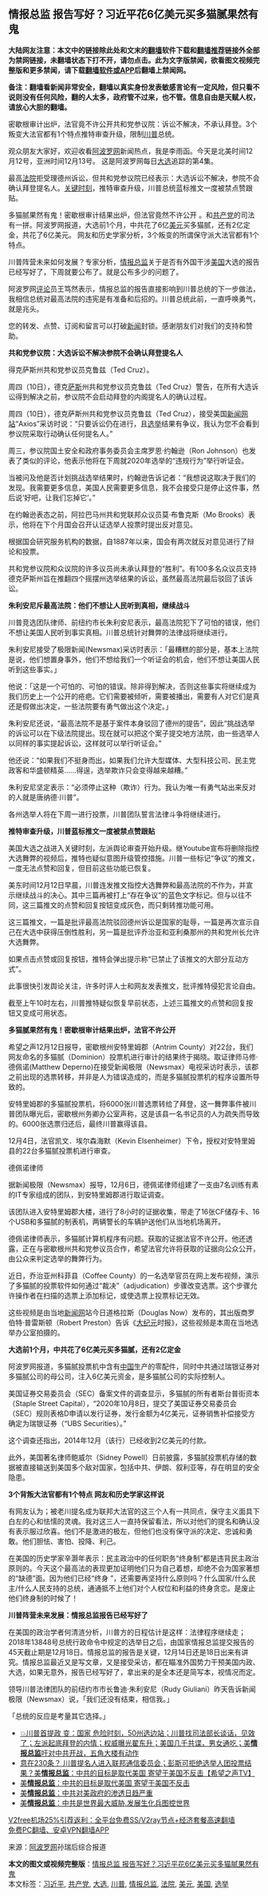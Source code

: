  <h2>情报总监 报告写好？习近平花6亿美元买多猫腻果然有鬼</h2> <p class="notice"><b>大陆网友注意：本文中的链接除此处和文末的<a href="https://github.com/bannedbook/fanqiang" >翻墙</a>软件下载和<a href="https://github.com/killgcd/justmysocks/blob/master/README.md">翻墙推荐</a>链接外全部为禁网链接，未翻墙状态下打不开，请勿点击。此为文字版禁闻，欲看图文视频完整版和更多禁闻，请下载<a href="https://github.com/bannedbook/fanqiang">翻墙软件或APP</a>后翻墙上禁闻网。</p><p>备注：翻墙看新闻非常安全，翻墙以真实身份发表敏感言论有一定风险，但只看不说则没有任何风险，翻的人太多，政府管不过来，也不管。信息自由是天赋人权，请放心大胆的翻墙。</b></p>  <div class="entry"> <p id="summary">密歇根审计出炉，法官竟不许公开共和党参议院：诉讼不解决，不承认拜登。3个叛变大法官都有1个特点推特审查升级，限制<a href="https://www.bannedbook.org/bnews/tag/%e5%b7%9d%e6%99%ae/" class="st_tag internal_tag" rel="tag" title="标签 川普 下的日志">川普</a>总统。</p> <p>观众朋友大家好，欢迎收看<span class='wp_keywordlink_affiliate'><a href="https://www.aboluowang.com/" title="阿波罗网" target="_blank">阿波罗网</a></span>新闻热点，我是李雨函。今天是北美时间12月12号，亚洲时间12月13号。 这是阿波罗网每日<a href="https://www.bannedbook.org/bnews/tag/%e5%a4%a7%e9%80%89/" class="st_tag internal_tag" rel="tag" title="标签 大选 下的日志">大选</a>追踪的第4集。</p> <p>最高<a href="https://www.bannedbook.org/bnews/tag/%e6%b3%95%e9%99%a2/" class="st_tag internal_tag" rel="tag" title="标签 法院 下的日志">法院</a>拒受理德州诉讼，但共和党参议院已经表示：大选诉讼不解决，参院不会确认拜登提名人。<span class='wp_keywordlink'><a href="https://www.bannedbook.org/forum2/topic151.html" title="关键时刻：李鹏日记" target="_blank">关键时刻</a></span>，推特审查升级，川普总统蓝标推文一度被禁点赞跟贴。</p> <p>多猫腻果然有鬼！密歇根审计结果出炉，但法官竟然不许公开 。和<a href="https://www.bannedbook.org/bnews/tag/%e5%85%b1%e4%ba%a7%e5%85%9a/" class="st_tag internal_tag" rel="tag" title="标签 共产党 下的日志">共产党</a>的司法有一拼。阿波罗网报道，大选前1个月，中共花了6亿<a href="https://www.bannedbook.org/bnews/tag/%e7%be%8e%e5%85%83/" class="st_tag internal_tag" rel="tag" title="标签 美元 下的日志">美元</a>买多猫腻，还有2亿定金，共花了6亿美元。 网友和历史学家分析，3个叛变的所谓保守派大法官都有1个特点。</p> <p>川普阵营未来如何发展？专家分析，<a href="https://www.bannedbook.org/bnews/tag/%e6%83%85%e6%8a%a5%e6%80%bb%e7%9b%91/" class="st_tag internal_tag" rel="tag" title="标签 情报总监 下的日志">情报总监</a>关于是否有外国干涉<a href="https://www.bannedbook.org/bnews/tag/%e7%be%8e%e5%9b%bd/" class="st_tag internal_tag" rel="tag" title="标签 美国 下的日志">美国</a>大选的报告已经写好了，下周就要公布了。就是公布多少的问题了。</p> <p>阿波罗网<span class='wp_keywordlink_affiliate'><a href="https://www.bannedbook.org/bnews/comments/" title="新闻评论" target="_blank">评论</a></span>员王笃然表示，情报总监的报告直接影响到川普总统的下一步做法，我相信总统对最高法院的违宪是有准备和后招的。川普总统此前，一直呼唤勇气，就是兆头。</p> <p>您的转发、点赞、订阅和留言可以打破<span class='wp_keywordlink_affiliate'><a href="https://www.bannedbook.org/" title="新闻">新闻</a></span>封锁。感谢朋友们对我们的支持和赞助。</p> <p><strong>共和党参议院：大选诉讼不解决参院不会确认拜登提名人</strong></p> <p>得克萨斯州共和党参议员克鲁兹（Ted Cruz）。</p> <p>周四（10日），德克<span class='wp_keywordlink'><a href="https://www.bannedbook.org/forum5/topic42.html" title="萨斯、诚信与自救" target="_blank">萨斯</a></span>州共和党参议员克鲁兹（Ted Cruz）警告，在所有大选诉讼得到解决之前，参议院不会启动拜登的内阁提名人的确认过程。</p> <p>周四（10日），德克萨斯州共和党参议员克鲁兹（Ted Cruz），接受美国<span class='wp_keywordlink_affiliate'><a href="https://www.bannedbook.org/" title="新闻网站">新闻网站</a></span>“Axios”采访时说：“只要诉讼仍在进行，且<a href="https://www.bannedbook.org/bnews/tag/%e9%80%89%e4%b8%be/" class="st_tag internal_tag" rel="tag" title="标签 选举 下的日志">选举</a>结果有争议，我认为您不会看到参议院采取行动确认任何提名人。”</p> <p>周三，参议院国土安全和政府事务委员会主席罗恩·约翰逊（Ron Johnson）也发表了类似的评论，他表示他将在下周就2020年选举的“违规行为”举行听证会。</p> <p>当被问及他是否计划挑战选举结果时，约翰逊告诉记者：“我想说这取决于我们的发现。我需要更多信息，美国人民需要更多信息，我不会接受只是停止这件事，然后说‘好吧，让我们忘掉它’。”</p> <p>在约翰逊表态之前，阿拉巴马州共和党联邦众议员莫·布鲁克斯（Mo Brooks）表示，他将在下个月国会召开认证选举人投票时提出反对意见。</p>  <p>根据国会研究服务机构的数据，自1887年以来，国会有两次就反对意见进行了辩论和投票。</p> <p>共和党参议院和众议院的许多议员尚未承认拜登的“胜利”。有100多名众议员支持德克萨斯州旨在推翻四个摇摆州选举结果的诉讼，虽然最高法院最后驳回了该诉讼。</p> <p><strong>朱利安尼斥最高法院：他们不想让人民听到真相，继续战斗</strong></p> <p>川普竞选团队律师、前纽约市长朱利安尼表示，最高法院犯下了可怕的错误，他们不想让美国人民听到事实真相。川普总统针对舞弊的法律战将继续进行。</p> <p>朱利安尼接受了极限新闻(Newsmax)采访时表示：「最糟糕的部分是，基本上法院是说，他们想置身事外，他们不想给我们一个听证会的机会，他们不想让美国人民听到这些事实。」</p> <p>他说：「这是一个可怕的、可怕的错误。除非得到解决，否则这些事实将继续成为我们历史上一个公开的疮疤。它们需要被倾听，需要被播出，需要有人对它们是真还是假做出决定，一些法院要有勇气做出这个决定。」</p> <p>朱利安尼还说，“最高法院不是基于案件本身驳回了德州的提告”，因此“挑战选举的诉讼可以在下级法院提出。现在就可以把这个案子提交地方法院，由一些选举人以同样的事实提起诉讼，这样就可以举行听证会。”</p> <p>他还说：“如果我们不挺身而出，如果我们允许大型媒体、大型科技公司、民主党政客和华盛顿精英……得逞，选举欺诈只会变得越来越糟。”</p> <p>朱利安尼坚定表示：“必须停止这种（欺诈）行为。我认为唯一有勇气站出来反对的人就是唐纳德·川普”。</p> <p>各州选举人将在下周一进行投票，川普团队誓言法律斗争将继续进行。</p> <p><strong>推特审查升级，川普蓝标推文一度被禁点赞跟贴</strong></p> <p>美国大选之战进入关键时刻，左派舆论审查开始升级。继Youtube宣布将删除指控大选舞弊的视频后，推特也疑似意图升级管控措施。川普一些标记“争议”的推文，一度无法点赞和回复，但目前这些功能已恢复。</p> <p>美东时间12月12日早晨，川普连发推文指控大选舞弊和最高法院的不作为，并宣示继续战斗的决心。其中三篇再被打上“存在争议”的蓝色文字标记。但与以往不同，这三篇推文的点赞和回复按钮变成灰色，而只剩转推功能可用。</p> <p>这三篇推文，一篇是批评最高法院驳回德州诉讼是国家的耻辱，一篇是再次宣示自己在大选中获得压倒性胜利，另一篇是批评乔治亚和亚利桑那州的共和党州长允许大选舞弊。</p>  <p>如果点击点赞或回复按钮，推特会弹出提示称“已禁止了该推文的大部分互动方式”。</p> <p>此事很快引发舆论关注，许多时评人士和网友发表推文，批评推特侵犯言论自由。</p> <p>截至上午10时左右，川普推特疑似恢复早前状态，上述三篇推文的点赞和回复按钮又变成可用状态。</p> <p><strong>多猫腻果然有鬼！密歇根审计结果出炉，法官不许公开</strong></p> <p>希望之声12月12日报导，密歇根州安特里姆郡（Antrim County）对22台，我们网友命名的多猫腻（Dominion）投票机进行审计的结果终于揭晓。取证律师马修·德佩诺(Matthew Deperno)在接受新闻极限（Newsmax）电视采访时表示，该郡之前出现的选票转移，并非是人为错误造成的，而是多猫腻投票机的程序设置所导致的。</p> <p>安特里姆郡的多猫腻投票机，将6000张川普选票转给了拜登，这一舞弊事件被川普团队曝光后，密歇根州务卿办公室声称，这是该县一名书记员的人为疏失而导致的。6000张选票归还后，最终川普赢得该县。</p> <p>12月4日，法官凯文．埃尔森海默（Kevin Elsenheimer）下令，授权对安特里姆县的22台多猫腻投票机进行审查。</p> <p>德佩诺律师</p> <p>据新闻极限（Newsmax）报导，12月6日，德佩诺律师组建了一支由7名训练有素的IT专家组成的团队，到安特里姆郡进行取证调查。</p> <p>该团队进入安特里姆郡大楼，进行了8小时的证据收集，带走了16张CF储存卡、16个USB和多猫腻的制表机，两辆警长的车辆护送他们从当地机场离开。</p> <p>德佩诺律师表示，多猫腻计算机程序有问题。获取的证据法官不许公开。他还透露，正在与密歇根州共和党参议员合作，希望法官允许将获取的证据向公众公开，由公众来判定选举的舞弊行为。</p> <p>近日，乔治亚州科菲县（Coffee County）的一名选举官员在网上发布视频，演示了多猫腻的投票软件如何通过“裁决”（adjudication）步骤改变选票。这个步骤允许操作者在扫描的选票上添加标记，或使选票上投票标记无效。</p> <p></p> <p></p>  <p>这些视频是由当地<span class='wp_keywordlink_affiliate'><a href="https://www.bannedbook.org/" title="新闻网">新闻网</a></span>站今日道格拉斯（Douglas Now）发布的，其出版商罗伯特·普雷斯顿（Robert Preston）告诉《<span class='wp_keywordlink_affiliate'><a href="http://www.epochtimes.com/" title="大纪元" target="_blank">大纪元</a></span>时报》，这些视频是本周在当地选举办公室拍摄的。</p> <p><strong>大选前1个月，中共花了6亿美元买多猫腻，还有2亿定金</strong></p> <p>阿波罗网报道，多猫腻投票机中含有<span class='wp_keywordlink_affiliate'><a href="https://www.bannedbook.org/" title="中国" target="_blank">中国</a></span>生产的零配件，同时中共通过瑞银证券对多猫腻公司的母公司，注入6亿美元资金，是多猫腻公司的实际控制人。</p> <p>美国证券交易委员会（SEC）备案文件的调查显示，多猫腻的所有者斯台普街资本（Staple Street Capital），“2020年10月8日，提交了美国证券交易委员会（SEC）规则表格D申请以发行证券，发行金额为4亿美元，证券销售补偿接受方确定为瑞银证券（“UBS Securities）。”</p> <p>这个调查还指出，2014年12月（该行）已经收到2亿美元的付款。</p> <p>此外，美国著名律师鲍威尔（Sidney Powell）日前披露，多猫腻投票机存储的数据被直接输送到美国多个敌对国家，包括中共、伊朗、叙利亚等，存在明显的安全隐患。</p> <p><strong>3个背叛大法官都有1个特点 网友和历史学家这样说</strong></p> <p>有网友认为；被老川提名成为联邦大法官的这三个人有一共同点，保守主义面具下白左的心和怯懦的灵魂。我对这三人一直持保留看法，所以对他们的提名和确认没有表示服过欣喜。他们不是激进的极左，但他们也没有保守派的决定、忠诚和勇敢。他们胆怯、害怕、投降、利己。</p> <p>在美国的历史学家辛灏年表示：民主政治中的任何职务“终身制”都是违背民主政治原则的。今天这个最高法的表现更加证明他们只为自己着想，却绝不会为国家著想的“缺德”面。因为他们已经“终身 ”，还需要再坚持什么原则吗？什么国家/什么民主/什么人民支持的总统，通通抵不上他们对个人权位和利益的终身贪恋。是废止他们终身制的时候了！</p> <p><strong>川普阵营未来发展：情报总监报告已经写好了</strong></p> <p>在美国的政治学者何清涟分析，川普方的日程估计是这样：法律程序继续走；2018年13848号总统行政命令中规定的选举日之后，由国家情报总监提交报告的45天截止期是12月18日。情报总监的报告是关键，12月14日还是18日出来有讲究。情报总监最近又是写文章，又是接受采访，都在瞄准外国势力干预美国内政、大选，如果无意外，报告已经写好了，拿出来的是全本还是简写本，视情况而定。</p> <p>领导川普法律团队的前纽约市市长鲁迪‧朱利安尼（Rudy Giuliani）昨天告诉新闻极限（Newsmax）说，「我们还没有结束，相信我。」</p> <p>「总统的反应是考量其它选择。」</p> <ul class='op-related-articles' title='相关阅读'> <li><a href='https://www.bannedbook.org/bnews/bannedvideo/20201212/1446349.html' target='_blank'>💥川普首提政 变：国家 危险时刻，50州选边站；川普找司法部长谈话，见效了；左派起底拜登的内情；权威曝光翟东升；美国几千共谍，男女通吃；美<b>情报总监</b>吁对中共开战，五角大楼有动作</a></li> <li><a href='https://www.bannedbook.org/bnews/cbnews/20201210/1445222.html' target='_blank'>意在230条？ 川普提名人进入联邦通信委员会；彭斯可拒绝选举人团投票结果？美<b>情报总监</b>：中共的目标是取代美国 寄望于美国不反击【希望之声TV】</a></li> <li><a href='https://www.bannedbook.org/bnews/comments/20201210/1444949.html' target='_blank'>美<b>情报总监</b>：中共的目标是取代美国 寄望于美国不反击</a></li> <li><a href='https://www.bannedbook.org/bnews/cbnews/20201209/1444781.html' target='_blank'>美<b>情报总监</b>：中共对美政府的渗透日趋严重</a></li> <li><a href='https://www.bannedbook.org/bnews/bannedvideo/20201209/1444728.html' target='_blank'>美<b>情报总监</b>：中共是世界最大威胁.发展生化兵图控世界</a></li> </ul> <p class="texttj"> <a href="https://www.bannedbook.org/forum23/topic22702.html" target="_blank">V2free机场25%引荐返利：全平台免费SS/V2ray节点+经济套餐高速翻墙</a><br/> <a href="https://github.com/bannedbook/fanqiang/wiki/%E7%A6%81%E9%97%BB%E7%BD%91%E5%AE%89%E5%8D%93%E7%BF%BB%E5%A2%99%E6%96%B0%E9%97%BBAPP" target="_blank">免费PC翻墙、安卓VPN翻墙APP</a></p><p> 来源：<a href="https://www.aboluowang.com/2020/1213/1533424.html" target="_blank">阿波罗网</a>孙瑞后综合报道 </p> <a name='sharetosocial'></a>       <div><b>本文的图文或视频完整版</b>：<a href='https://www.bannedbook.org/bnews/cnnews/20201213/1446694.html'>情报总监 报告写好？习近平花6亿美元买多猫腻果然有鬼</a></div>  </div><!--END ENTRY--> <div class="postfooter"> <div>本文标签：<a href="https://www.bannedbook.org/bnews/tag/%e4%b9%a0%e8%bf%91%e5%b9%b3/" rel="tag">习近平</a>, <a href="https://www.bannedbook.org/bnews/tag/%e5%85%b1%e4%ba%a7%e5%85%9a/" rel="tag">共产党</a>, <a href="https://www.bannedbook.org/bnews/tag/%e5%a4%a7%e9%80%89/" rel="tag">大选</a>, <a href="https://www.bannedbook.org/bnews/tag/%e5%b7%9d%e6%99%ae/" rel="tag">川普</a>, <a href="https://www.bannedbook.org/bnews/tag/%e6%83%85%e6%8a%a5%e6%80%bb%e7%9b%91/" rel="tag">情报总监</a>, <a href="https://www.bannedbook.org/bnews/tag/%e6%b3%95%e9%99%a2/" rel="tag">法院</a>, <a href="https://www.bannedbook.org/bnews/tag/%e7%be%8e%e5%85%83/" rel="tag">美元</a>, <a href="https://www.bannedbook.org/bnews/tag/%e7%be%8e%e5%9b%bd/" rel="tag">美国</a>, <a href="https://www.bannedbook.org/bnews/tag/%e9%80%89%e4%b8%be/" rel="tag">选举</a></div>  </div><!--END POSTFOOTER--> 